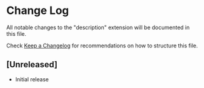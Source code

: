 # Change Log

All notable changes to the "description" extension will be documented in this file.

Check [Keep a Changelog](http://keepachangelog.com/) for recommendations on how to structure this file.

## [Unreleased]

- Initial release
